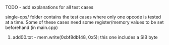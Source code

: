 TODO - add explanations for all test cases

single-ops/ folder contains the test cases where only one opcode is tested at a time.
Some of these cases need some register/memory values to be set beforehand (in main.cpp)

1. add00.txt - mem.write(0xbf8db148, 0x5);
this one includes a SIB byte